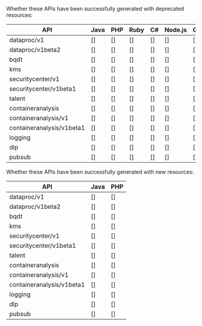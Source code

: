 Whether these APIs have been successfully generated with deprecated resources:

|API|Java|PHP|Ruby|C#|Node.js|Go
|---|---|---|---|---|---|---
|dataproc/v1|[]|[]|[]|[]|[]|[]
|dataproc/v1beta2|[]|[]|[]|[]|[]|[]
|bqdt|[]|[]|[]|[]|[]|[]
|kms|[]|[]|[]|[]|[]|[]
|securitycenter/v1|[]|[]|[]|[]|[]|[]
|securitycenter/v1beta1|[]|[]|[]|[]|[]|[]
|talent|[]|[]|[]|[]|[]|[]
|containeranalysis|[]|[]|[]|[]|[]|[]
|containeranalysis/v1|[]|[]|[]|[]|[]|[]
|containeranalysis/v1beta1|[]|[]|[]|[]|[]|[]
|logging|[]|[]|[]|[]|[]|[]
|dlp|[]|[]|[]|[]|[]|[]
|pubsub|[]|[]|[]|[]|[]|[]

Whether these APIs have been successfully generated with new resources:

|API|Java|PHP
|---|---|---
|dataproc/v1|[]|[]
|dataproc/v1beta2|[]|[]
|bqdt|[]|[]
|kms|[]|[]
|securitycenter/v1|[]|[]
|securitycenter/v1beta1|[]|[]
|talent|[]|[]
|containeranalysis|[]|[]
|containeranalysis/v1|[]|[]
|containeranalysis/v1beta1|[]|[]
|logging|[]|[]
|dlp|[]|[]
|pubsub|[]|[]
